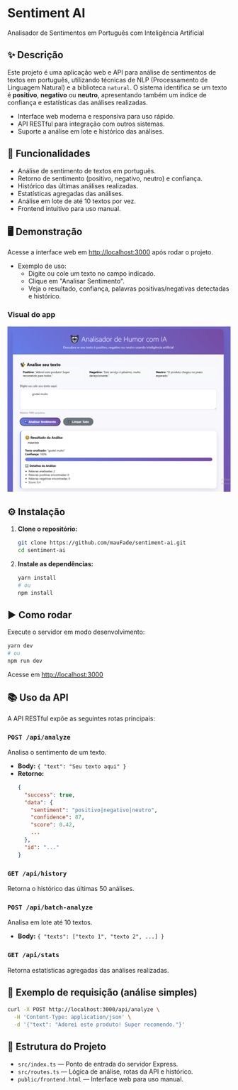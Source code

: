 # Sentiment AI

Analisador de Sentimentos em Português com Inteligência Artificial

## ✨ Descrição

Este projeto é uma aplicação web e API para análise de sentimentos de textos em português, utilizando técnicas de NLP (Processamento de Linguagem Natural) e a biblioteca `natural`. O sistema identifica se um texto é **positivo**, **negativo** ou **neutro**, apresentando também um índice de confiança e estatísticas das análises realizadas.

- Interface web moderna e responsiva para uso rápido.
- API RESTful para integração com outros sistemas.
- Suporte a análise em lote e histórico das análises.

## 🚀 Funcionalidades

- Análise de sentimento de textos em português.
- Retorno de sentimento (positivo, negativo, neutro) e confiança.
- Histórico das últimas análises realizadas.
- Estatísticas agregadas das análises.
- Análise em lote de até 10 textos por vez.
- Frontend intuitivo para uso manual.

## 🖥️ Demonstração

Acesse a interface web em [http://localhost:3000](http://localhost:3000) após rodar o projeto.

- Exemplo de uso:
  - Digite ou cole um texto no campo indicado.
  - Clique em "Analisar Sentimento".
  - Veja o resultado, confiança, palavras positivas/negativas detectadas e histórico.

### Visual do app

![Demonstração do app](public/screenshots/main.png)

## ⚙️ Instalação

1. **Clone o repositório:**

   ```bash
   git clone https://github.com/mauFade/sentiment-ai.git
   cd sentiment-ai
   ```

2. **Instale as dependências:**

   ```bash
   yarn install
   # ou
   npm install
   ```

## ▶️ Como rodar

Execute o servidor em modo desenvolvimento:

```bash
yarn dev
# ou
npm run dev
```

Acesse em [http://localhost:3000](http://localhost:3000)

## 📚 Uso da API

A API RESTful expõe as seguintes rotas principais:

### `POST /api/analyze`

Analisa o sentimento de um texto.

- **Body:** `{ "text": "Seu texto aqui" }`
- **Retorno:**
  ```json
  {
    "success": true,
    "data": {
      "sentiment": "positivo|negativo|neutro",
      "confidence": 87,
      "score": 0.42,
      ...
    },
    "id": "..."
  }
  ```

### `GET /api/history`

Retorna o histórico das últimas 50 análises.

### `POST /api/batch-analyze`

Analisa em lote até 10 textos.

- **Body:** `{ "texts": ["texto 1", "texto 2", ...] }`

### `GET /api/stats`

Retorna estatísticas agregadas das análises realizadas.

## 📝 Exemplo de requisição (análise simples)

```bash
curl -X POST http://localhost:3000/api/analyze \
  -H 'Content-Type: application/json' \
  -d '{"text": "Adorei este produto! Super recomendo."}'
```

## 📂 Estrutura do Projeto

- `src/index.ts` — Ponto de entrada do servidor Express.
- `src/routes.ts` — Lógica de análise, rotas da API e histórico.
- `public/frontend.html` — Interface web para uso manual.
